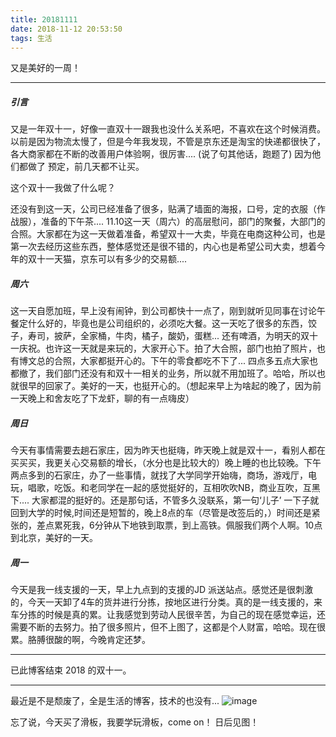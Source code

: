 ```yaml
---
title: 20181111
date: 2018-11-12 20:53:50
tags: 生活
---
```


又是美好的一周！

---
##### 引言

又是一年双十一，好像一直双十一跟我也没什么关系吧，不喜欢在这个时候消费。以前是因为物流太慢了，但是今年我发现，不管是京东还是淘宝的快递都很快了，各大商家都在不断的改善用户体验啊，很厉害.... (说了句其他话，跑题了) 因为他们都做了 预定，前几天都不让买。

这个双十一我做了什么呢？

还没有到这一天，公司已经准备了很多，贴满了墙面的海报，口号，定的衣服（作战服），准备的下午茶.... 11.10这一天（周六）的高层慰问，部门的聚餐，大部门的合照。大家都在为这一天做着准备，希望双十一大卖，毕竟在电商这种公司，也是第一次去经历这些东西，整体感觉还是很不错的，内心也是希望公司大卖，想着今年的双十一天猫，京东可以有多少的交易额....

##### 周六

这一天自愿加班，早上没有闹钟，到公司都快十一点了，刚到就听见同事在讨论午餐定什么好的，毕竟也是公司组织的，必须吃大餐。这一天吃了很多的东西，饺子，寿司，披萨，全家桶，牛肉，橘子，酸奶，蛋糕... 还有啤酒，为明天的双十一庆祝。也许这一天就是来玩的，大家开心下。拍了大合照，部门也拍了照片，也有博文总的合照，大家都挺开心的。下午的零食都吃不下了...
四点多五点大家也都撤了，我们部门还没有和双十一相关的业务，所以就不用加班了。哈哈，所以也就很早的回家了。美好的一天，也挺开心的。（想起来早上为啥起的晚了，因为前一天晚上和舍友吃了下龙虾，聊的有一点嗨皮）

##### 周日

今天有事情需要去趟石家庄，因为昨天也挺嗨，昨天晚上就是双十一，看别人都在买买买，我更关心交易额的增长，（水分也是比较大的）晚上睡的也比较晚。下午两点多到的石家庄，办了一些事情，就找了大学同学开始嗨，商场，游戏厅，电玩，唱歌，吃饭。和老同学在一起的感觉挺好的，互相吹吹NB，商业互吹，互黑下.... 大家都混的挺好的。还是那句话，不管多久没联系，第一句‘儿子’ 一下子就回到大学的时候,时间还是短暂的，晚上8点的车（尽管是改签后的，）时间还是紧张的，差点累死我，6分钟从下地铁到取票，到上高铁。佩服我们两个人啊。10点到北京，美好的一天。

##### 周一
今天是我一线支援的一天，早上九点到的支援的JD 派送站点。感觉还是很刺激的，今天一天卸了4车的货并进行分拣，按地区进行分类。真的是一线支援的，来车分拣的时候是真的累。让我感觉到劳动人民很辛苦，为自己的现在感觉幸运，还需要不断的去努力。拍了很多照片，但不上图了，这都是个人财富，哈哈。现在很累。胳膊很酸的啊，今晚肯定还梦。

---

已此博客结束 2018 的双十一。

---

最近是不是颓废了，全是生活的博客，技术的也没有...
![image](https://images.pexels.com/photos/1527242/pexels-photo-1527242.jpeg)

忘了说，今天买了滑板，我要学玩滑板，come on！ 日后见图！